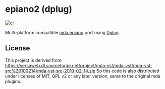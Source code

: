 # epiano2 (dplug)

[![ci](https://github.com/klknn/epiano2/actions/workflows/ci.yml/badge.svg)](https://github.com/klknn/epiano2/actions/workflows/ci.yml)

Multi-platform compatible [mda epiano](http://mda.smartelectronix.com/synths.htm)
port using [Dplug](https://github.com/AuburnSounds/Dplug).

## License

This project is derived from
https://versaweb.dl.sourceforge.net/project/mda-vst/mda-vst/mda-vst-src%20100214/mda-vst-src-2010-02-14.zip
So this code is also distributed under licenses of MIT, GPL v2 or any later version,
same to the original mda plugins.
